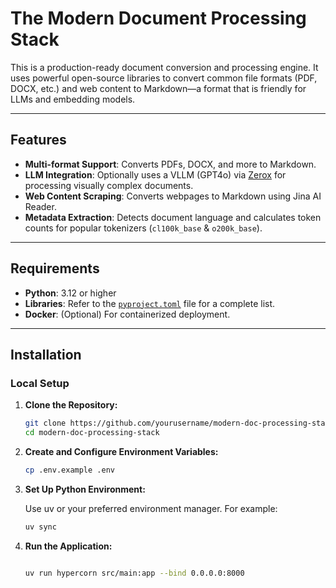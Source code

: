 # The Modern Document Processing Stack

This is a production-ready document conversion and processing engine. It uses powerful open-source libraries to convert common file formats (PDF, DOCX, etc.) and web content to Markdown—a format that is friendly for LLMs and embedding models.

---

## Features

- **Multi-format Support**: Converts PDFs, DOCX, and more to Markdown.
- **LLM Integration**: Optionally uses a VLLM (GPT4o) via [Zerox](https://github.com/getomni-ai/zerox) for processing visually complex documents.
- **Web Content Scraping**: Converts webpages to Markdown using Jina AI Reader.
- **Metadata Extraction**: Detects document language and calculates token counts for popular tokenizers (`cl100k_base` & `o200k_base`).

---

## Requirements

- **Python**: 3.12 or higher
- **Libraries**: Refer to the [`pyproject.toml`](./pyproject.toml) file for a complete list.
- **Docker**: (Optional) For containerized deployment.

---

## Installation

### Local Setup

1.  **Clone the Repository:**

    ```bash
    git clone https://github.com/yourusername/modern-doc-processing-stack.git
    cd modern-doc-processing-stack
    ```

2.  **Create and Configure Environment Variables:**

    ```bash
    cp .env.example .env
    ```

3.  **Set Up Python Environment:**

    Use uv or your preferred environment manager. For example:

    ```bash
    uv sync
    ```

4.  **Run the Application:**

    ```bash

    uv run hypercorn src/main:app --bind 0.0.0.0:8000

    ```
